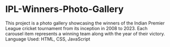 # IPL-Winners-Photo-Gallery
This project is a photo gallery showcasing the winners of the Indian Premier League cricket tournament from its inception in 2008 to 2023. Each carousel item represents a winning team along with the year of their victory.  Language Used: HTML, CSS, JavaScript
